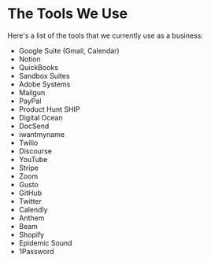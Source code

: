 # The Tools We Use

Here's a list of the tools that we currently use as a business:

- Google Suite (Gmail, Calendar)
- Notion
- QuickBooks
- Sandbox Suites
- Adobe Systems
- Mailgun
- PayPal
- Product Hunt SHIP
- Digital Ocean
- DocSend
- iwantmyname
- Twilio
- Discourse
- YouTube
- Stripe
- Zoom
- Gusto
- GitHub
- Twitter
- Calendly
- Anthem
- Beam
- Shopify
- Epidemic Sound
- 1Password
